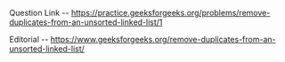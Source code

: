 Question Link -- https://practice.geeksforgeeks.org/problems/remove-duplicates-from-an-unsorted-linked-list/1

Editorial -- https://www.geeksforgeeks.org/remove-duplicates-from-an-unsorted-linked-list/
